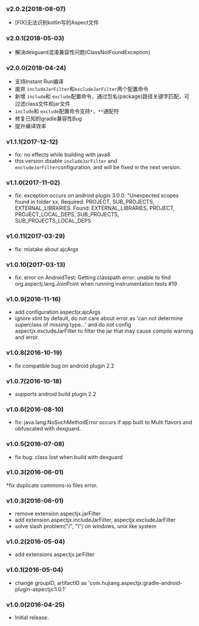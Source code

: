 ### v2.0.2(2018-08-07)
* [FIX]无法识别kotlin写的Aspect文件

### v2.0.1(2018-05-03)
* 解决dexguard混淆兼容性问题(ClassNotFoundException)

### v2.0.0(2018-04-24)
* 支持Instant Run编译
* 废弃 `includeJarFilter`和`excludeJarFilter`两个配置命令
* 新增 `include`和 `exclude`配置命令，通过包名(package)路径关键字匹配，可过滤class文件和jar文件
* `include`和 `exclude`配置命令支持`*`，`**`通配符
* 修复已知的gradle兼容性Bug
* 提升编译效率

### v1.1.1(2017-12-12)
* fix: no effects while building with java8
* this version disable `includeJarFilter` and `excludeJarFilter`configuration, and will be fixed in the next version.

### v1.1.0(2017-11-02)
* fix: exception occurs on android plugin 3.0.0: "Unexpected scopes found in folder xx, Required: PROJECT, SUB_PROJECTS, EXTERNAL_LIBRARIES. Found: EXTERNAL_LIBRARIES, PROJECT, PROJECT_LOCAL_DEPS, SUB_PROJECTS, SUB_PROJECTS_LOCAL_DEPS

### v1.0.11(2017-03-29)
* fix: mistake about ajcArgs 

### v1.0.10(2017-03-13)
* fix: error on AndroidTest: Getting classpath error: unable to find org.aspectj.lang.JoinPoint when running instrumentation tests #19

### v1.0.9(2016-11-16)
* add configuration aspectjx:ajcArgs
* ignore xlint by default, do not care about error as 'can not determine superclass of missing type...' 
and do not config aspectjx.excludeJarFilter to filter the jar that may cause compile warning and error.

### v1.0.8(2016-10-19)
* fix compatible bug on android plugin 2.2

### v1.0.7(2016-10-18)
* supports android build plugin 2.2

### v1.0.6(2016-08-10)
* fix: java.lang.NoSuchMethodError occurs if app built to Multi flavors and obfuscated with dexguard.

### v1.0.5(2016-07-08)
* fix bug: class lost when build with dexguard

### v1.0.3(2016-06-01)
 *fix duplicate commons-io files error.

### v1.0.3(2016-06-01)
* remove extension aspectjx.jarFilter
* add extension aspectjx.includeJarFilter, aspectjx.excludeJarFilter
* solve slash problem("/", "\\") on windows, unix like system

### v1.0.2(2016-05-04)
* add extensions aspectjx.jarFilter

### v1.0.1(2016-05-04)
* change groupID, artifactID as 'com.hujiang.aspectjx:gradle-android-plugin-aspectjx:1.0.1'

### v1.0.0(2016-04-25)

* Initial release.